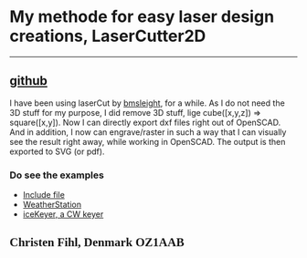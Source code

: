 # My methode for easy laser design creations, LaserCutter2D

---
## [github](https://github.com/Fihl/LaserCutter2D)

I have been using laserCut by [bmsleight](https://github.com/bmsleight/lasercut), for a while. 
As I do not need the 3D stuff for my purpose, I did remove 3D stuff, lige cube([x,y,z]) => square([x,y]). 
Now I can directly export dxf files right out of OpenSCAD. 
And in addition, I now can engrave/raster in such a way that I can visually see the result right away, while working in OpenSCAD. The output is then exported to SVG (or pdf). 

### Do see the examples
- [Include file](https://github.com/Fihl/LaserCutter2D/blob/main/Src/LaserCutter2D.scad)
- [WeatherStation](https://github.com/Fihl/LaserCutter2D/tree/main/Src/WeatherStation/)
- [iceKeyer, a CW keyer](https://github.com/Fihl/LaserCutter2D/tree/main/Src/iceKeyer/)

## <font face="Monotype Corsiva">Christen Fihl, Denmark  OZ1AAB</font>